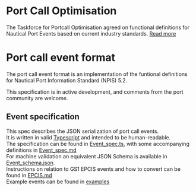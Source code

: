 # Port Call Optimisation

The Taskforce for Portcall Optimisation agreed on functional definitions for Nautical Port Events based on current industry standards. [Read more](https://www.portofrotterdam.com/en/shipping/port-call-optimisation)

# Port call event format

The port call event format is an implementation of the funtional definitions for Nautical Port Information Standard (NPIS) 5.2.

This specification is in active development, and comments from the port community are welcome.

## Event specification

This spec describes the JSON serialization of port call events. <br />
It is written in valid [Typescript](https://www.typescriptlang.org/) and intended to be human-readable. <br />
The specification can be found in [Event_spec.ts](Event_spec.ts), with some accompanying definitions in [Event_spec.md](Event_spec.md)<br />
For machine validation an equivalent JSON Schema is available in [Event_schema.json](Event_schema.json). <br />
Instructions on relation to GS1 EPCIS events and how to convert can be found in [EPCIS.md](EPCIS.md)<br />
Example events can be found in [examples](examples/)
